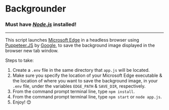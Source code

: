 # Backgrounder

### Must have **_[Node.js](https://nodejs.org/en/)_** installed!

---

This script launches [Microsoft Edge](https://www.microsoft.com/en-us/edge) in a headless browser using [Puppeteer.JS](https://developers.google.com/web/tools/puppeteer) by [Google](https://www.google.com/), to save the background image displayed in the browser new tab window.

Steps to take:

1. Create a `.env` file in the same directory that `app.js` will be located.
2. Make sure you specify the location of your Microsoft Edge executable & the location of where you want to save the background image, in your `.env` file, under the variables `EDGE_PATH` & `SAVE_DIR`, respectively.
3. From the command prompt terminal line, type `npm install`.
4. From the command prompt terminal line, type `npm start` or `node app.js`.
5. Enjoy! 😊
